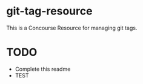# git-tag-resource
This is a Concourse Resource for managing git tags.

# TODO 
- Complete this readme
- TEST
